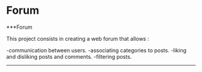 # Forum

***Forum

This project consists in creating a web forum that allows :

-communication between users.
-associating categories to posts.
-liking and disliking posts and comments.
-filtering posts.

***